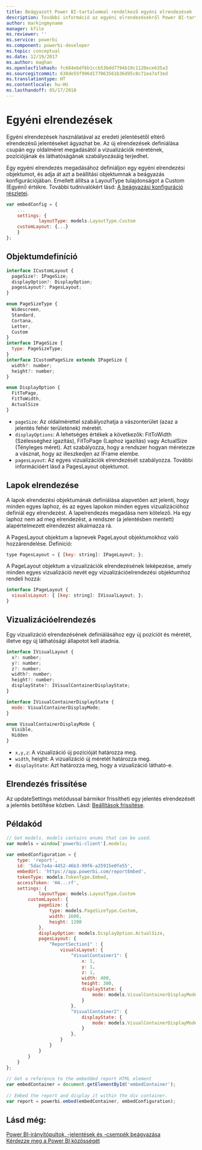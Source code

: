 ```yaml
---
title: Beágyazott Power BI-tartalommal rendelkező egyéni elrendezések
description: További információ az egyéni elrendezésekről Power BI-tartalmak az alkalmazásba való beágyazása esetén.
author: markingmyname
manager: kfile
ms.reviewer: ''
ms.service: powerbi
ms.component: powerbi-developer
ms.topic: conceptual
ms.date: 12/19/2017
ms.author: maghan
ms.openlocfilehash: fc684ebdf6b1ccb53bdd7794b19c1120ece635a3
ms.sourcegitcommit: 638de55f996d177063561b36d95c8c71ea7af3ed
ms.translationtype: HT
ms.contentlocale: hu-HU
ms.lasthandoff: 05/17/2018
---
```

# <a name="custom-layouts"></a>Egyéni elrendezések


Egyéni elrendezések használatával az eredeti jelentésétől eltérő elrendezésű jelentéseket ágyazhat be. Az új elrendezések definiálása csupán egy oldalméret megadásától a vizualizációk méretének, pozíciójának és láthatóságának szabályozásáig terjedhet.

Egy egyéni elrendezés megadásához definiáljon egy egyéni elrendezési objektumot, és adja át azt a beállítási objektumnak a beágyazás konfigurációjában. Emellett állítsa a LayoutType tulajdonságot a Custom (Egyéni) értékre. További tudnivalókért lásd: [A beágyazási konfiguráció részletei](https://github.com/Microsoft/PowerBI-JavaScript/wiki/Embed-Configuration-Details).

```javascript
var embedConfig = {
    ...
    settings: {
            layoutType: models.LayoutType.Custom
    customLayout: {...}
    }
};
```

## <a name="object-definition"></a>Objektumdefiníció

```javascript
interface ICustomLayout {
  pageSize?: IPageSize;
  displayOption?: DisplayOption;
  pagesLayout?: PagesLayout;
}

enum PageSizeType {
  Widescreen,
  Standard,
  Cortana,
  Letter,
  Custom
}
interface IPageSize {
  type: PageSizeType;
}
interface ICustomPageSize extends IPageSize {
  width?: number;
  height?: number;
}

enum DisplayOption {
  FitToPage,
  FitToWidth,
  ActualSize
}
```

- `pageSize`: Az oldalmérettel szabályozhatja a vászonterület (azaz a jelentés fehér területének) méretét.
- `displayOptions`: A lehetséges értékek a következők: FitToWidth (Szélességhez igazítás), FitToPage (Laphoz igazítás) vagy ActualSize (Tényleges méret). Azt szabályozza, hogy a rendszer hogyan méretezze a vásznat, hogy az illeszkedjen az IFrame elembe.
- `pagesLayout`: Az egyes vizualizációk elrendezését szabályozza. További információért lásd a PagesLayout objektumot.

## <a name="pages-layout"></a>Lapok elrendezése

A lapok elrendezési objektumának definiálása alapvetően azt jelenti, hogy minden egyes laphoz, és az egyes lapokon minden egyes vizualizációhoz definiál egy elrendezést.
A lapelrendezés megadása nem kötelező. Ha egy laphoz nem ad meg elrendezést, a rendszer (a jelentésben mentett) alapértelmezett elrendezést alkalmazza rá.

A PagesLayout objektum a lapnevek PageLayout objektumokhoz való hozzárendelése. Definíció:

```javascript
type PagesLayout = { [key: string]: IPageLayout; };
```

A PageLayout objektum a vizualizációk elrendezésének leképezése, amely minden egyes vizualizáció nevét egy vizualizációelrendezési objektumhoz rendeli hozzá:

```javascript
interface IPageLayout {
  visualsLayout: { [key: string]: IVisualLayout; };
}
```

## <a name="visual-layout"></a>Vizualizációelrendezés

Egy vizualizáció elrendezésének definiálásához egy új pozíciót és méretét, illetve egy új láthatósági állapotot kell átadnia.

```javascript
interface IVisualLayout {
  x?: number;
  y?: number;
  z?: number;
  width?: number;
  height?: number;
  displayState?: IVisualContainerDisplayState;
}

interface IVisualContainerDisplayState {
  mode: VisualContainerDisplayMode;
}

enum VisualContainerDisplayMode {
  Visible,
  Hidden
}
```

- `x,y,z`: A vizualizáció új pozícióját határozza meg.
- `width`, height: A vizualizáció új méretét határozza meg.
- `displayState`: Azt határozza meg, hogy a vizualizáció látható-e.


## <a name="update-layout"></a>Elrendezés frissítése

Az updateSettings metódussal bármikor frissítheti egy jelentés elrendezését a jelentés betöltése közben. Lásd: [Beállítások frissítése](https://github.com/Microsoft/PowerBI-JavaScript/wiki/Update-Settings).

## <a name="code-example"></a>Példakód

```javascript
// Get models. models contains enums that can be used.
var models = window['powerbi-client'].models;
    
var embedConfiguration = {
    type: 'report',
    id: '5dac7a4a-4452-46b3-99f6-a25915e0fe55',
    embedUrl: 'https://app.powerbi.com/reportEmbed',
    tokenType: models.TokenType.Embed,
    accessToken: 'H4...rf',
    settings: {
            layoutType: models.LayoutType.Custom
        customLayout: {
            pageSize: {
                type: models.PageSizeType.Custom,
                width: 1600,
                height: 1200
            },
            displayOption: models.DisplayOption.ActualSize,
            pagesLayout: {
                "ReportSection1" : {
                    visualsLayout: {
                        "VisualContainer1": {
                            x: 1,
                            y: 1,
                            z: 1,
                            width: 400,
                            height: 300,
                            displayState: {
                                mode: models.VisualContainerDisplayMode.Visible
                            }
                        },
                        "VisualContainer2": {
                            displayState: {
                                mode: models.VisualContainerDisplayMode.Hidden
                            }
                        },
                    }
                }
            }
        }
    }
};
     
// Get a reference to the embedded report HTML element
var embedContainer = document.getElementById('embedContainer');
 
// Embed the report and display it within the div container.
var report = powerbi.embed(embedContainer, embedConfiguration);

```


## <a name="see-also"></a>Lásd még:

[Power BI-irányítópultok, -jelentések és -csempék beágyazása](embedding-content.md)   
[Kérdezze meg a Power BI közösségét](https://community.powerbi.com/)

